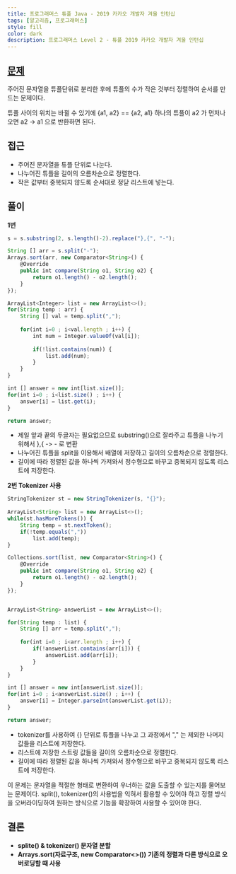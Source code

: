 ```yaml
---
title: 프로그래머스 튜플 Java - 2019 카카오 개발자 겨울 인턴십
tags: [알고리즘, 프로그래머스]
style: fill
color: dark
description: 프로그래머스 Level 2 - 튜플 2019 카카오 개발자 겨울 인턴십
---
```


## [문제](https://programmers.co.kr/learn/courses/30/lessons/64065)
주어진 문자열을 튜플단위로 분리한 후에 튜플의 수가 작은 것부터 정렬하여 순서를 만드는 문제이다.

튜플 사이의 위치는 바뀔 수 있기에 {a1, a2} == {a2, a1} 하나의 튜플이 a2 가 먼저나오면 a2 -> a1 으로 반환하면 된다.

## 접근
- 주어진 문자열을 튜플 단위로 나눈다.
- 나누어진 튜플을 길이의 오름차순으로 정렬한다.
- 작은 값부터 중복되지 않도록 순서대로 정닫 리스트에 넣는다.

## 풀이
**1번**
```javascript
s = s.substring(2, s.length()-2).replace("},{", "-");

String [] arr = s.split("-");
Arrays.sort(arr, new Comparator<String>() {
    @Override
    public int compare(String o1, String o2) {
        return o1.length() - o2.length();
    }
});

ArrayList<Integer> list = new ArrayList<>();
for(String temp : arr) {
    String [] val = temp.split(",");
    
    for(int i=0 ; i<val.length ; i++) {
        int num = Integer.valueOf(val[i]);
        
        if(!list.contains(num)) {
            list.add(num);
        }
    }
}

int [] answer = new int[list.size()];
for(int i=0 ; i<list.size() ; i++) {
    answer[i] = list.get(i);
}

return answer;
```

- 제일 앞과 끝의 두글자는 필요없으므로 substring()으로 잘라주고 튜플을 나누기 위해서 },{ -> - 로 변환
- 나누어진 튜플을 split을 이용해서 배열에 저장하고 길이의 오름차순으로 정렬한다.
- 길이에 따라 정렬된 값을 하나씩 가져와서 정수형으로 바꾸고 중복되지 않도록 리스트에 저장한다.

**2번 Tokenizer 사용** 
```javascript
StringTokenizer st = new StringTokenizer(s, "{}");
		
ArrayList<String> list = new ArrayList<>();
while(st.hasMoreTokens()) {
    String temp = st.nextToken();
    if(!temp.equals(","))
        list.add(temp);
}

Collections.sort(list, new Comparator<String>() {
    @Override
    public int compare(String o1, String o2) {
        return o1.length() - o2.length();
    }
});


ArrayList<String> answerList = new ArrayList<>();

for(String temp : list) {
    String [] arr = temp.split(",");
    
    for(int i=0 ; i<arr.length ; i++) {
        if(!answerList.contains(arr[i])) {
            answerList.add(arr[i]);
        }
    }
}

int [] answer = new int[answerList.size()];
for(int i=0 ; i<answerList.size() ; i++) {
    answer[i] = Integer.parseInt(answerList.get(i));
}

return answer;	
```

- tokenizer를 사용하여 {} 단위로 튜플을 나누고 그 과정에서 "\," 는 제외한 나머지 값들을 리스트에 저장한다.
- 리스트에 저장한 스트링 값들을 길이의 오름차순으로 정렬한다.
- 길이에 따라 정렬된 값을 하나씩 가져와서 정수형으로 바꾸고 중복되지 않도록 리스트에 저장한다.

이 문제는 문자열을 적절한 형태로 변환하여 우너하는 값을 도출할 수 있는지를 물어보는 문제이다. split(), tokenizer()의 사용법을 익혀서 활용할 수 있어야 하고 정렬 방식을 오버라이딩하여 원하는 방식으로 기능을 확장하여 사용할 수 있어야 한다.

## 결론
- **splite() & tokenizer() 문자열 분할**
- **Arrays.sort(자료구조, new Comparator<>()) 기존의 정렬과 다른 방식으로 오버로딩할 때 사용**